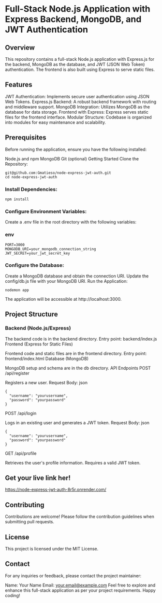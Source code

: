 # Full-Stack Node.js Application with Express Backend, MongoDB, and JWT Authentication
## Overview
This repository contains a full-stack Node.js application with Express.js for the backend, MongoDB as the database, and JWT (JSON Web Token) authentication. The frontend is also built using Express to serve static files.

## Features
JWT Authentication: Implements secure user authentication using JSON Web Tokens.
Express.js Backend: A robust backend framework with routing and middleware support.
MongoDB Integration: Utilizes MongoDB as the database for data storage.
Frontend with Express: Express serves static files for the frontend interface.
Modular Structure: Codebase is organized into modules for easy maintenance and scalability.
## Prerequisites
Before running the application, ensure you have the following installed:

Node.js and npm
MongoDB
Git (optional)
Getting Started
Clone the Repository:

```
git@github.com:Gmatieso/node-express-jwt-auth.git
cd node-express-jwt-auth
```
### Install Dependencies:
```
npm install
```
### Configure Environment Variables:

Create a .env file in the root directory with the following variables:

### env
```
PORT=3000
MONGODB_URI=your_mongodb_connection_string
JWT_SECRET=your_jwt_secret_key
```
### Configure the Database:
Create a MongoDB database and obtain the connection URI.
Update the config/db.js file with your MongoDB URI.
Run the Application:
```
nodemon app
```
The application will be accessible at http://localhost:3000.

## Project Structure
### Backend (Node.js/Express)

The backend code is in the backend directory.
Entry point: backend/index.js
Frontend (Express for Static Files)

Frontend code and static files are in the frontend directory.
Entry point: frontend/index.html
Database (MongoDB)

MongoDB setup and schema are in the db directory.
API Endpoints
POST /api/register

Registers a new user.
Request Body:
json
```
{
  "username": "yourusername",
  "password": "yourpassword"
}
```
POST /api/login

Logs in an existing user and generates a JWT token.
Request Body:
json
```
{
  "username": "yourusername",
  "password": "yourpassword"
}
```
GET /api/profile

Retrieves the user's profile information.
Requires a valid JWT token.

## Get your live link her!

https://node-express-jwt-auth-8r5r.onrender.com/

## Contributing
Contributions are welcome! Please follow the contribution guidelines when submitting pull requests.

## License
This project is licensed under the MIT License.

## Contact
For any inquiries or feedback, please contact the project maintainer:

Name: Your Name
Email: your.email@example.com
Feel free to explore and enhance this full-stack application as per your project requirements. Happy coding!
